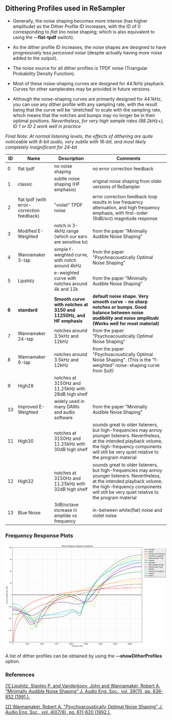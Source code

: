 ## Dithering Profiles used in ReSampler

- Generally, the noise shaping becomes more intense (has higher amplitude) as the Dither Profile ID increases,
with the ID of 0 corresponding to *flat* (no noise shaping; which is also equivalent to using the **--flat-tpdf** switch).

- As the dither profile ID increases, the noise shapes are designed to have progressively less *perceived noise* (despite actually having *more* noise added to the output). 

- The noise source for all dither profiles is TPDF noise (Triangular Probability Density Function).

- Most of these noise-shaping curves are designed for 44.1kHz playback. Curves for other samplerates may be provided in future versions.

- Although the noise-shaping curves are primarily designed for 44.1kHz, you can use any dither profile with any sampling rate, with the result being that the curve will be 'stretched' to scale with the sampling rate, which means that the notches and bumps may no longer be in their optimal positions.
*Nevertheless, for very high sample rates (88.2kHz+), ID 1 or ID 2 work well in practice*

*Final Note: At normal listening levels, the effects of dithering are quite noticeable with 8-bit audio, very subtle with 16-bit, and most likely completely insignificant for 24-bit* 

<table>
    <thead>
        <tr>
            <th>ID</th>
            <th>Name</th>
            <th>Description</th>
            <th>Comments</th>
        </tr>
    </thead>
    <tbody>
        <tr><td>0</td><td>flat tpdf</td><td>no noise shaping</td><td>no error correction feedback</td></tr>
        <tr><td>1</td><td>classic</td><td>subtle noise shaping (HF emphasis)</td><td>original noise shaping from older versions of ReSampler</td></tr>
        <tr><td>2</td><td>flat tpdf (with error-correction feedback)</td><td>"violet" TPDF noise</td><td>error correction feedback loop results in low frequency attenuation, and high frequency emphasis, with first-order (6dB/oct) magnitude response</td></tr>
        <tr><td>3</td><td>Modified E-Weighted</td><td>notch in 3-4kHz range (which our ears are sensitive to)</td><td>from the paper "Minimally Audible Noise Shaping"</td></tr>
        <tr><td>4</td><td>Wannamaker 3-tap</td><td>simple f-weighted curve, with notch around 4kHz</td><td>from the paper "Psychoacoustically Optimal Noise Shaping"</td></tr>
        <tr><td>5</td><td>Lipshitz</td><td>e-weighted curve with notches around 4k and 12k</td><td>from the paper "Minimally Audible Noise Shaping"</td></tr>
        <tr><td><b>6</b></td><td><b>standard</b></td><td><b>Smooth curve with notches at 3150 and 11250Hz, and HF emphasis</b></td><td><b>default noise shape. Very smooth curve - no sharp notches or bumps. Good balance between noise <i>audibility</i> and noise <i>amplitude</i> (Works well for most material)</b></td></tr>
        <tr><td>7</td><td>Wannamaker 24-tap</td><td>notches around 3.5kHz and 12kHz</td><td>from the paper "Psychoacoustically Optimal Noise Shaping"</td></tr>
        <tr><td>8</td><td>Wannamaker 9-tap</td><td>notches around 3.5kHz and 12kHz</td><td>from the paper "Psychoacoustically Optimal Noise Shaping". (This is the "f-weighted" noise-shaping curve from SoX)</td></tr>
        <tr><td>9</td><td>High28</td><td>notches at 3150Hz and 11.25kHz with 28dB high shelf</td><td></td></tr>
        <tr><td>10</td><td>Improved E-Weighted</td><td>widely used in many DAWs and audio software</td><td>from the paper "Minimally Audible Noise Shaping"</td></tr>
        <tr><td>11</td><td>High30</td><td>notches at 3150Hz and 11.25kHz with 30dB high shelf</td><td>sounds great to older listeners, but high-frequencies may annoy younger listeners. Nevertheless, at the intended playback volume, the high-frequency components will still be very quiet relative to the program material</td></tr>
        <tr><td>12</td><td>High32</td><td>notches at 3150Hz and 11.25kHz with 32dB high shelf</td><td>sounds great to older listeners, but high-frequencies may annoy younger listeners. Nevertheless, at the intended playback volume, the high-frequency components will still be very quiet relative to the program material</td></tr>
        <tr><td>13</td><td>Blue Noise</td><td>3dB/octave increase in amplide vs frequency</td><td>in-between white(flat) noise and violet noise</td></tr>
    </tbody>
</table>

### Frequency Response Plots

![Frequency Response Plots](/NoiseShapingPlots/ns.png)

A list of dither profiles can be obtained by using the **--showDitherProfiles** option.

### References

[[1] Lipshitz, Stanley P. and Vanderkooy, John and Wannamaker, Robert A. “Minimally Audible Noise Shaping" J. Audio Eng. Soc., vol. 39(11), pp. 836-852 (1991.).](http://www.aes.org/e-lib/browse.cfm?elib=5956)

[[2] Wannamaker, Robert A. "Psychoacoustically Optimal Noise Shaping" J. Audio Eng. Soc., vol. 40(7/8), pp. 611-620 (1992.).](http://www.aes.org/e-lib/browse.cfm?elib=7039)